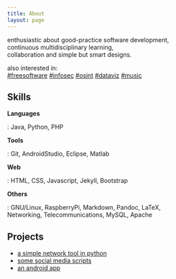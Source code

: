 ```yaml
---
title: About
layout: page
---
```


enthusiastic about good-practice software development,  
continuous multidisciplinary learning,  
collaboration and simple but smart designs.

also interested in:  
[#freesoftware](#) [#infosec](#) [#osint](#) [#dataviz](#) [#music](#)

<h2>Skills</h2>

**Languages**  

:    Java, Python, PHP

**Tools**  

:    Git, AndroidStudio, Eclipse, Matlab

**Web**  

:    HTML, CSS, Javascript, Jekyll, Bootstrap

**Others**  

:    GNU/Linux, RaspberryPi, Markdown, Pandoc, LaTeX,  
Networking, Telecommunications, MySQL, Apache

<h2>Projects</h2>

* [a simple network tool in python](https://jartigag.github.io/janitor-bot)
* [some social media scripts](https://jartigag.github.io/cubiertos-para-twitter)
* [an android app](https://github.com/jartigag/android-projects)